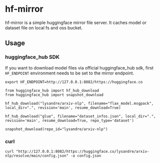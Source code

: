 # hf-mirror

hf-mirror is a simple huggingface mirror file server.
It caches model or dataset file on local fs and oss bucket.

## Usage

### huggingface_hub SDK

If you want to download model files via official huggingface_hub sdk, first `HF_ENDPOINT` environment needs to be set to the mirror endpoint.  

```
export HF_ENDPOINT=http://127.0.0.1:8082/https://huggingface.co
```

```
from huggingface_hub import hf_hub_download
from huggingface_hub import snapshot_download

hf_hub_download("lysandre/arxiv-nlp", filename="flax_model.msgpack", local_dir=".", revision='main', resume_download=True)

hf_hub_download("glue", filename="dataset_infos.json", local_dir=".", revision='main', resume_download=True, repo_type='dataset')

snapshot_download(repo_id="lysandre/arxiv-nlp")
```

### curl

```
curl "http://127.0.0.1:8082/https://huggingface.co/lysandre/arxiv-nlp/resolve/main/config.json" -o config.json
```